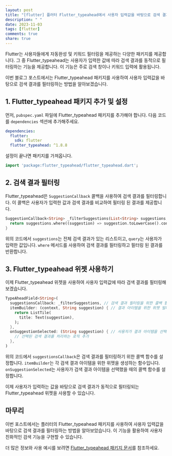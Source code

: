 ```yaml
---
layout: post
title: "[flutter] 플러터 Flutter_typeahead에서 사용자 입력값을 바탕으로 검색 결과 필터링하기"
description: " "
date: 2023-11-03
tags: [flutter]
comments: true
share: true
---
```


Flutter는 사용자들에게 자동완성 및 키워드 필터링을 제공하는 다양한 패키지를 제공합니다. 그 중 Flutter_typeahead는 사용자가 입력한 값에 따라 검색 결과를 동적으로 필터링하는 기능을 제공합니다. 이 기능은 주로 검색 창이나 키워드 입력에 활용됩니다.

이번 블로그 포스트에서는 Flutter_typeahead 패키지를 사용하여 사용자 입력값을 바탕으로 검색 결과를 필터링하는 방법을 알아보겠습니다.

## 1. Flutter_typeahead 패키지 추가 및 설정

먼저, `pubspec.yaml` 파일에 Flutter_typeahead 패키지를 추가해야 합니다. 다음 코드를 `dependencies` 섹션에 추가해주세요.

```yaml
dependencies:
  flutter:
    sdk: flutter
  flutter_typeahead: ^1.8.8
```

설정이 끝나면 패키지를 가져옵니다.

```dart
import 'package:flutter_typeahead/flutter_typeahead.dart';
```

## 2. 검색 결과 필터링

Flutter_typeahead은 `SuggestionCallback` 콜백을 사용하여 검색 결과를 필터링합니다. 이 콜백은 사용자가 입력한 값과 검색 결과를 비교하여 필터링 된 결과를 제공합니다.

```dart
SuggestionCallback<String> _filterSuggestions(List<String> suggestions, String query) {
  return suggestions.where((suggestion) => suggestion.toLowerCase().contains(query.toLowerCase()));
}
```

위의 코드에서 `suggestions`는 전체 검색 결과가 있는 리스트이고, `query`는 사용자가 입력한 값입니다. `where` 메서드를 사용하여 검색 결과를 필터링하고 필터링 된 결과를 반환합니다.

## 3. Flutter_typeahead 위젯 사용하기

이제 Flutter_typeahead 위젯을 사용하여 사용자 입력값에 따라 검색 결과를 필터링해보겠습니다.

```dart
TypeAheadField<String>(
  suggestionsCallback: _filterSuggestions, // 검색 결과 필터링을 위한 콜백 함수
  itemBuilder: (context, String suggestion) { // 결과 아이템을 위한 위젯 빌더
    return ListTile(
      title: Text(suggestion),
    );
  },
  onSuggestionSelected: (String suggestion) { // 사용자가 결과 아이템을 선택했을 때의 콜백 함수
    // 선택된 검색 결과를 처리하는 로직 추가
  },
)
```

위의 코드에서 `suggestionsCallback`은 검색 결과를 필터링하기 위한 콜백 함수를 설정합니다. `itemBuilder`는 각 검색 결과 아이템을 위한 위젯을 생성하는 함수입니다. `onSuggestionSelected`는 사용자가 검색 결과 아이템을 선택했을 때의 콜백 함수를 설정합니다.

이제 사용자가 입력하는 값을 바탕으로 검색 결과가 동적으로 필터링되는 Flutter_typeahead 위젯을 사용할 수 있습니다.

## 마무리

이번 포스트에서는 플러터의 Flutter_typeahead 패키지를 사용하여 사용자 입력값을 바탕으로 검색 결과를 필터링하는 방법을 알아보았습니다. 이 기능을 활용하여 사용자 친화적인 검색 기능을 구현할 수 있습니다.

더 많은 정보와 사용 예시를 보려면 [Flutter_typeahead 패키지 문서](https://pub.dev/packages/flutter_typeahead)를 참조하세요.